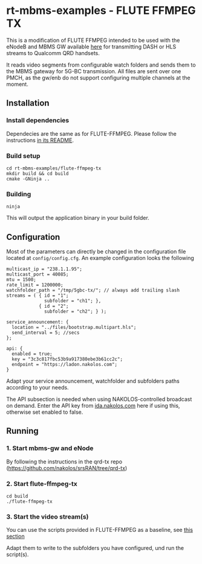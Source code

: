 # rt-mbms-examples - FLUTE FFMPEG TX

This is a modification of FLUTE FFMPEG intended to be used with the eNodeB and MBMS GW available [here](https://github.com/nakolos/srsRAN/tree/qrd-tx) for transmitting DASH or HLS streams to Qualcomm QRD handsets.

It reads video segments from configurable watch folders and sends them to the MBMS gateway for 5G-BC transmission. All files are sent over one PMCH, as the gw/enb do not support configuring multiple channels at the moment.

## Installation 

### Install dependencies

Dependecies are the same as for FLUTE-FFMPEG. Please follow the instructions [in its README](https://github.com/5G-MAG/rt-mbms-examples/tree/development/flute-ffmpeg).

### Build setup

````
cd rt-mbms-examples/flute-ffmpeg-tx
mkdir build && cd build
cmake -GNinja ..
````

### Building

````
ninja
````

This will output the application binary in your build folder.


## Configuration

Most of the parameters can directly be changed in the configuration file located at `config/config.cfg`. An example
configuration looks the following

````
multicast_ip = "238.1.1.95";
multicast_port = 40085;
mtu = 1500;
rate_limit = 1200000;
watchfolder_path = "/tmp/5gbc-tx/"; // always add trailing slash
streams = ( { id = "1";
              subfolder = "ch1"; },
            { id = "2";
              subfolder = "ch2"; } );
                 
service_announcement: {
  location = "../files/bootstrap.multipart.hls";
  send_interval = 5; //secs
};

api: {
  enabled = true;
  key = "3c3c817fbc53b9a917380ebe3b61cc2c";
  endpoint = "https://ladon.nakolos.com";
}
````

Adapt your service announcement, watchfolder and subfolders paths according to your needs.

The API subsection is needed when using NAKOLOS-controlled broadcast on demand. Enter the API key from [ida.nakolos.com](https://ida.nakolos.com) here if using this, otherwise set enabled to false.


## Running

### 1. Start mbms-gw and eNode 

By following the instructions in the qrd-tx repo (https://github.com/nakolos/srsRAN/tree/qrd-tx)

### 2. Start flute-ffmpeg-tx
````
cd build
./flute-ffmpeg-tx
````

### 3. Start the video stream(s)

You can use the scripts provided in FLUTE-FFMPEG as a baseline, see [this section](https://github.com/5G-MAG/rt-mbms-examples/tree/development/flute-ffmpeg#configure-the-ffmpeg-command)

Adapt them to write to the subfolders you have configured, und run the script(s).
